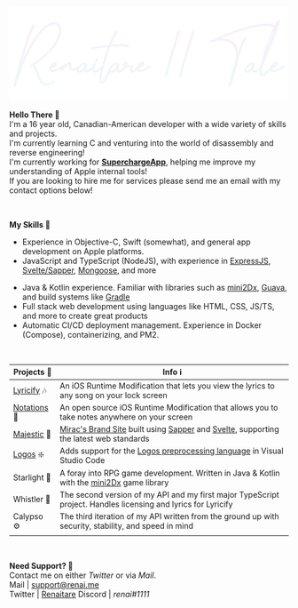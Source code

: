 [![Renaitare](assets/header.png)](https://renai.me)

**Hello There 👋**<br/>
I'm a 16 year old, Canadian-American developer with a wide variety of skills and projects.<br>
I'm currently learning C and venturing into the world of disassembly and reverse engineering!<br>
I'm currently working for [**SuperchargeApp**](https://twitter.com/SuperchargeApp), helping me improve my understanding of Apple internal tools!<br>
If you are looking to hire me for services please send me an email with my contact options below!<br>

<br>

**My Skills 🤹**<br>
 - Experience in Objective-C, Swift (somewhat), and general app development on Apple platforms.
 - JavaScript and TypeScript (NodeJS), with experience in [ExpressJS](https://expressjs.com), [Svelte/Sapper](https://github.com/sveltejs), [Mongoose](https://mongoosejs.com), and more

* Java & Kotlin experience. Familiar with libraries such as [mini2Dx](https://github.com/mini2Dx/mini2Dx), [Guava](https://google.com/guava), and build systems like [Gradle](https://gradle.org)
* Full stack web development using languages like HTML, CSS, JS/TS, and more to create great products
* Automatic CI/CD deployment management. Experience in Docker (Compose), containerizing, and PM2.

<br>

| Projects 🚧 | Info ℹ️ |
|--------------------------------------------------|------------------------------------------------------------------------------------------------|
| [Lyricify](https://chariz.com/buy/lyricify) 🎶 | An iOS Runtime Modification that lets you view the lyrics to any song on your lock screen |
| [Notations](https://github.com/tale/notations) 📝 | An open source iOS Runtime Modification that allows you to take notes anywhere on your screen |
| [Majestic](https://github.com/tale/majestic) 📱 | [Mirac's Brand Site](https://madebymirac.com) built using [Sapper](https://github.com/sveltejs/sapper) and [Svelte](https://github.com/sveltejs/svelte), supporting the latest web standards |
| [Logos](https://github.com/tale/logos) ❇️ | Adds support for the [Logos preprocessing language](https://github.com/theos/logos) in Visual Studio Code |
| Starlight 🌟 | A foray into RPG game development. Written in Java & Kotlin with the [mini2Dx](https://github.com/mini2Dx/mini2Dx) game library |
| Whistler 🔧 | The second version of my API and my first major TypeScript project. Handles licensing and lyrics for Lyricify |
| Calypso ⚙️ | The third iteration of my API written from the ground up with security, stability, and speed in mind |
|                                                  |                                                                                                |

<br>

**Need Support? 👤**<br/>
Contact me on either *Twitter* or via *Mail*.<br>
Mail | [support@renai.me](mailto:support@renai.me)<br>
Twitter | [Renaitare](https://twitter.com/Renaitare)
Discord | *renai#1111*
